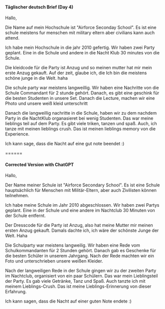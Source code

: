 #### Täglischer deutsch Brief (Day 4)

Hallo,

Die Name auf mein Hochschule ist "Airforce Seconday School". Es ist eine schule meistens fur menschen mit military eltern aber civilians kann auch attend. 

Ich habe mein Hochschule in die jahr 2010 gefertig. Wir haben zwei Party geplant. Eine in die Schule und andere in die Nacht Klub 30 minutes von die Schule. 

Die kleidcode für die Party ist Anzug und so meinen mutter hat mir mein erste Anzug gekauft. Auf der zeit, glaube ich, die Ich bin die meistens schöne junge in die Welt. haha

Die schule party war meistens langweillig. Wir haben eine Nachritte von die Schule Commandant für 2 stunde gehört. Danach, es gibt eine geschink für die besten Studenten in unsere Set. Danach die Lecture, machen wir eine Photo und unsere weiß kleid unterschritt

Danach die langweillig nachritte in die Schule, haben wir zu dem nachdem Party in die NachtKlub organasieret bei wenig Studenten.
Das war meine lieblings teil auf dem Party. Es gibt viele triken, tanzen und spaß. Auch, ich tanze mit meinen lieblings crush. Das ist meinen lieblings memory von die Experience.

Ich kann sage, dass die Nacht auf eine gut note beendet :)

======

#### Corrected Version with ChatGPT

Hallo,

Der Name meiner Schule ist "Airforce Secondary School". Es ist eine Schule hauptsächlich für Menschen mit Militär-Eltern, aber auch Zivilisten können teilnehmen.

Ich habe meine Schule im Jahr 2010 abgeschlossen. Wir haben zwei Partys geplant. Eine in der Schule und eine andere im Nachtclub 30 Minuten von der Schule entfernt.

Der Dresscode für die Party ist Anzug, also hat meine Mutter mir meinen ersten Anzug gekauft. Damals dachte ich, ich wäre der schönste Junge der Welt. Haha

Die Schulparty war meistens langweilig. Wir haben eine Rede vom Schulkommandanten für 2 Stunden gehört. Danach gab es Geschenke für die besten Schüler in unserem Jahrgang. Nach der Rede machten wir ein Foto und unterschrieben unsere weißen Kleider.

Nach der langweiligen Rede in der Schule gingen wir zu der zweiten Party im Nachtclub, organisiert von ein paar Schülern. Das war mein Lieblingsteil der Party. Es gab viele Getränke, Tanz und Spaß. Auch tanzte ich mit meinem Lieblings-Crush. Das ist meine Lieblings-Erinnerung von dieser Erfahrung.

Ich kann sagen, dass die Nacht auf einer guten Note endete :)

